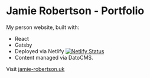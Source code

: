 # Jamie Robertson - Portfolio

My person website, built with:

- React
- Gatsby
- Deployed via Netlify [![Netlify Status](https://api.netlify.com/api/v1/badges/38acf3c0-0e10-4f74-a05c-f022c2aa4d8a/deploy-status)](https://app.netlify.com/sites/gifted-chandrasekhar-630707/deploys)
- Content managed via DatoCMS.

Visit [jamie-robertson.uk](https://www.jamie-robertson.uk)

